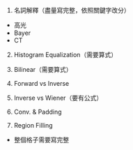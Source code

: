 1. 名詞解釋（盡量寫完整，依照關鍵字改分）
- 高光
- Bayer
- CT

2. Histogram Equalization（需要算式）

3. Bilinear（需要算式）

4. Forward vs Inverse

5. Inverse vs Wiener（要有公式）



7. Conv. & Padding

8. Region Filling
- 整個格子需要寫完整